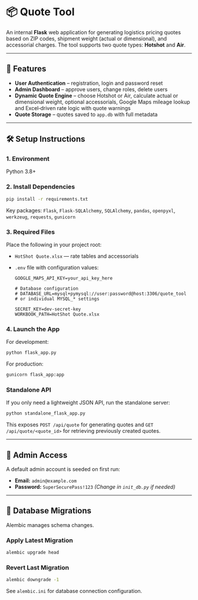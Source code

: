 # 📦 Quote Tool

An internal **Flask** web application for generating logistics pricing
quotes based on ZIP codes, shipment weight (actual or dimensional), and
accessorial charges. The tool supports two quote types: **Hotshot** and
**Air**.

---

## 🚀 Features

- **User Authentication** – registration, login and password reset
- **Admin Dashboard** – approve users, change roles, delete users
- **Dynamic Quote Engine** – choose Hotshot or Air, calculate actual or
  dimensional weight, optional accessorials, Google Maps mileage lookup
  and Excel‑driven rate logic with quote warnings
- **Quote Storage** – quotes saved to `app.db` with full metadata

---

## 🛠 Setup Instructions

### 1. Environment

Python 3.8+

### 2. Install Dependencies

```bash
pip install -r requirements.txt
```

Key packages: `Flask`, `Flask-SQLAlchemy`, `SQLAlchemy`, `pandas`,
`openpyxl`, `werkzeug`, `requests`, `gunicorn`

### 3. Required Files

Place the following in your project root:

- `HotShot Quote.xlsx` — rate tables and accessorials
- `.env` file with configuration values:

  ```
  GOOGLE_MAPS_API_KEY=your_api_key_here

  # Database configuration
  # DATABASE_URL=mysql+pymysql://user:password@host:3306/quote_tool
  # or individual MYSQL_* settings

  SECRET_KEY=dev-secret-key
  WORKBOOK_PATH=HotShot Quote.xlsx
  ```

### 4. Launch the App

For development:

```bash
python flask_app.py
```

For production:

```bash
gunicorn flask_app:app
```

### Standalone API

If you only need a lightweight JSON API, run the standalone server:

```bash
python standalone_flask_app.py
```

This exposes `POST /api/quote` for generating quotes and
`GET /api/quote/<quote_id>` for retrieving previously created quotes.

---

## 🔧 Admin Access

A default admin account is seeded on first run:

- **Email:** `admin@example.com`
- **Password:** `SuperSecurePass!123`
  *(Change in `init_db.py` if needed)*

---

## 🧮 Database Migrations

Alembic manages schema changes.

### Apply Latest Migration

```bash
alembic upgrade head
```

### Revert Last Migration

```bash
alembic downgrade -1
```

See `alembic.ini` for database connection configuration.


